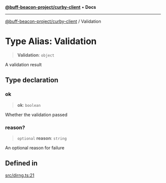 [**@buff-beacon-project/curby-client**](../index.md) • **Docs**

***

[@buff-beacon-project/curby-client](../index.md) / Validation

# Type Alias: Validation

> **Validation**: `object`

A validation result

## Type declaration

### ok

> **ok**: `boolean`

Whether the validation passed

### reason?

> `optional` **reason**: `string`

An optional reason for failure

## Defined in

[src/dirng.ts:21](https://github.com/buff-beacon-project/curby-js-client/blob/d961ea8fc79685bb955a01063f4c2d40db48941d/src/dirng.ts#L21)
